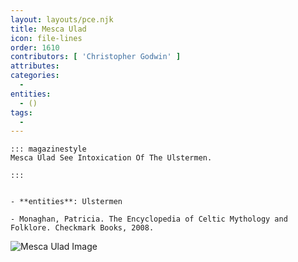 ```yaml
---
layout: layouts/pce.njk
title: Mesca Ulad
icon: file-lines
order: 1610
contributors: [ 'Christopher Godwin' ]
attributes:
categories:
  - 
entities:
  - ()
tags:
  - 
---
```

``` tab [group1:Info]
::: magazinestyle
Mesca Ulad See Intoxication Of The Ulstermen.

:::
```
``` tab [group1:Attributes]
```
``` tab [group1:Entities]
- **entities**: Ulstermen
```
``` tab [group1:Sources]
- Monaghan, Patricia. The Encyclopedia of Celtic Mythology and Folklore. Checkmark Books, 2008.
```
![Mesca Ulad Image]([None])
